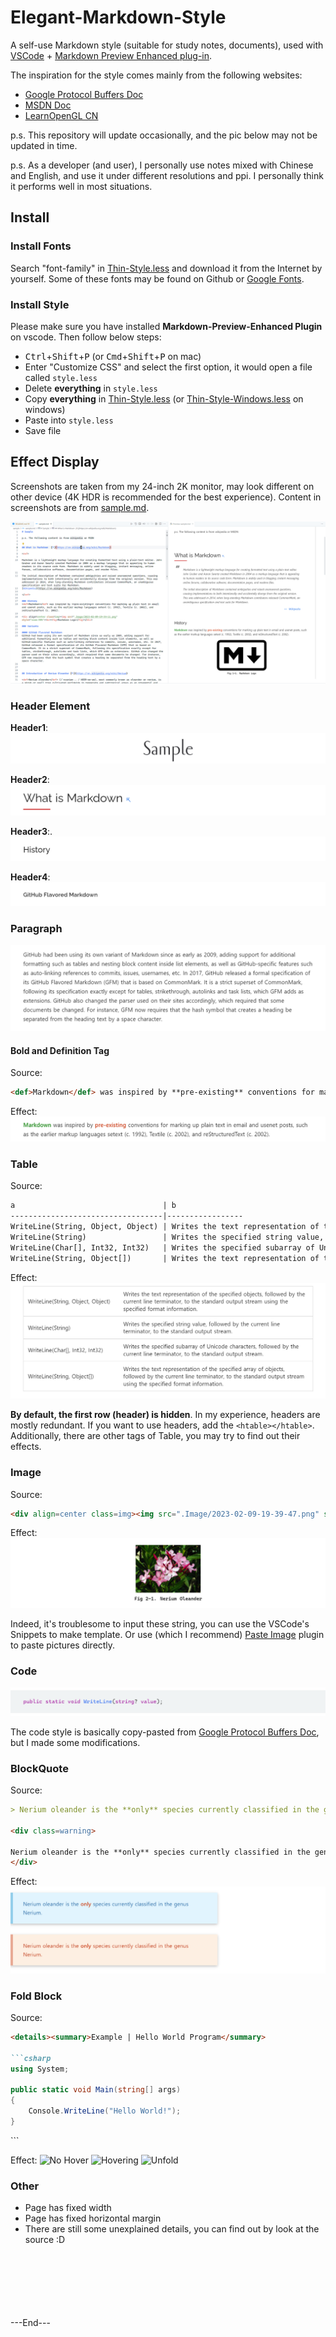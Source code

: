 # Elegant-Markdown-Style

A self-use Markdown style (suitable for study notes, documents), used with [VSCode](https://code.visualstudio.com/) + [Markdown Preview Enhanced plug-in](https://github.com/shd101wyy/markdown-preview-enhanced).

The inspiration for the style comes mainly from the following websites:
- [Google Protocol Buffers Doc](https://developers.google.com/protocol-buffers)
- [MSDN Doc](https://learn.microsoft.com/en-us/dotnet/api/system?view=net-7.0)
- [LearnOpenGL CN](https://learnopengl-cn.github.io/)

p.s. This repository will update occasionally, and the pic below may not be updated in time.

p.s. As a developer (and user), I personally use notes mixed with Chinese and English, and use it under different resolutions and ppi. I personally think it performs well in most situations.


## Install

### Install Fonts
Search "font-family" in [Thin-Style.less](src/Thin-Style.less) and download it from the Internet by yourself. Some of these fonts may be found on Github or [Google Fonts](https://fonts.google.com/).

### Install Style
Please make sure you have installed **Markdown-Preview-Enhanced Plugin** on vscode. Then follow below steps:
- <kbd>Ctrl</kbd>+<kbd>Shift</kbd>+<kbd>P</kbd> (or <kbd>Cmd</kbd>+<kbd>Shift</kbd>+<kbd>P</kbd> on mac)
- Enter "Customize CSS" and select the first option, it would open a file called `style.less`
- Delete **everything** in `style.less`
- Copy **everything** in [Thin-Style.less](src/Thin-Style.less) (or [Thin-Style-Windows.less](src/Thin-Style-Windows.less) on windows)
- Paste into `style.less`
- Save file



## Effect Display

Screenshots are taken from my 24-inch 2K monitor, may look different on other device (4K HDR is recommended for the best experience). Content in screenshots are from [sample.md](sample/sample.md).

![Overview](.Images/image.png)

### Header Element

**Header1**:
![alt text](.Images/image-1.png)

**Header2**:
![alt text](.Images/image-2.png)

**Header3**:.
![alt text](.Images/image-3.png)

**Header4**:
![alt text](.Images/image-4.png)

### Paragraph
![alt text](.Images/image-5.png)

#### Bold and Definition Tag

Source:
```markdown
<def>Markdown</def> was inspired by **pre-existing** conventions for marking up plain text in email and usenet posts, such as the earlier markup languages setext (c. 1992), Textile (c. 2002), and reStructuredText (c. 2002).
```

Effect:
![alt text](.Images/image-6.png)

### Table

Source:
```markdown
a                                 | b
----------------------------------|-----------------
WriteLine(String, Object, Object) | Writes the text representation of the specified objects, followed by the current line terminator, to the standard output stream using the specified format information.
WriteLine(String)                 | Writes the specified string value, followed by the current line terminator, to the standard output stream.
WriteLine(Char[], Int32, Int32)   | Writes the specified subarray of Unicode characters, followed by the current line terminator, to the standard output stream.
WriteLine(String, Object[])       | Writes the text representation of the specified array of objects, followed by the current line terminator, to the standard output stream using the specified format information.
```

Effect:
![alt text](.Images/image-7.png)

**By default, the first row (header) is hidden**. In my experience, headers are mostly redundant. If you want to use headers, add the `<htable></htable>`. Additionally, there are other tags of Table, you may try to find out their effects.

### Image

Source:
```markdown
<div align=center class=img><img src=".Image/2023-02-09-19-39-47.png" style="zoom:10%"><br><fig>Nerium Oleander</fig></div>
```

Effect:
![alt text](.Images/image-8.png)

Indeed, it's troublesome to input these string, you can use the VSCode's Snippets to make template. Or use (which I recommend) [Paste Image](https://marketplace.visualstudio.com/items?itemName=mushan.vscode-paste-image&ssr=false#overview) plugin to paste pictures directly.

### Code
![alt text](.Images/image-9.png)

The code style is basically copy-pasted from [Google Protocol Buffers Doc](https://developers.google.com/protocol-buffers), but I made some modifications.

### BlockQuote
Source:
```markdown
> Nerium oleander is the **only** species currently classified in the genus Nerium.

<div class=warning>

Nerium oleander is the **only** species currently classified in the genus Nerium.
</div>
```

Effect:
![alt text](.Images/image-10.png)

### Fold Block
Source:
```markdown
<details><summary>Example | Hello World Program</summary>

```csharp
using System;

public static void Main(string[] args)
{
    Console.WriteLine("Hello World!");
}
```
</details>
```

Effect:
![No Hover](.Images/image-11.png)
![Hovering](.Images/image-12.png)
![Unfold](.Images/image-13.png)


### Other
- Page has fixed width
- Page has fixed horizontal margin
- There are still some unexplained details, you can find out by look at the source :D








<br>
<br>
<br>
<br>
<br>
<br>
---End---
